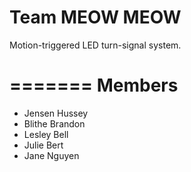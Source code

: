 
Team MEOW MEOW
========

Motion-triggered LED turn-signal system.

=======
Members
=======

* Jensen Hussey
* Blithe Brandon
* Lesley Bell
* Julie Bert
* Jane Nguyen

